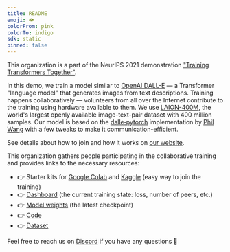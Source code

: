 ```yaml
---
title: README
emoji: 👁
colorFrom: pink
colorTo: indigo
sdk: static
pinned: false
---
```


<!-- The classes below are necessary for correct rendering -->
<div class="lg:col-span-3">
  <p class="mb-2">
    This organization is a part of the NeurIPS 2021 demonstration <u><a href="https://training-transformers-together.github.io/">"Training Transformers Together"</a></u>.
  </p>
  <p class="mb-2">
    In this demo, we train a model similar to <u><a target="_blank" href="https://openai.com/blog/dall-e/">OpenAI DALL-E</a></u> —
    a Transformer "language model" that generates images from text descriptions.
    Training happens collaboratively — volunteers from all over the Internet contribute to the training using hardware available to them.
    We use <u><a target="_blank" href="https://laion.ai/laion-400-open-dataset/">LAION-400M</a></u>,
    the world's largest openly available image-text-pair dataset with 400 million samples. Our model is based on
    the <u><a target="_blank" href="https://github.com/lucidrains/DALLE-pytorch">dalle‑pytorch</a></u> implementation
    by <u><a target="_blank" href="https://github.com/lucidrains">Phil Wang</a></u> with a few tweaks to make it communication-efficient.
  </p>
  <p class="mb-2">
    See details about how to join and how it works on <u><a target="_blank" href="https://training-transformers-together.github.io/">our website</a></u>.
  </p>
  <p class="mb-2">
    This organization gathers people participating in the collaborative training and provides links to the necessary resources:
  </p>
  <ul class="mb-2">
    <li>👉 Starter kits for <u><a target="_blank" href="https://colab.research.google.com/drive/1BqTWcfsvNQwQqqCRKMKp1_jvQ5L1BhCY?usp=sharing">Google Colab</a></u>    and <u><a target="_blank" href="https://www.kaggle.com/yhn112/training-transformers-together/">Kaggle</a></u> (easy way to join the training)</li>
    <li>👉 <u><a target="_blank" href="https://huggingface.co/spaces/training-transformers-together/Dashboard">Dashboard</a></u> (the current training state: loss, number of peers, etc.)</li>
    <li>👉 <u><a target="_blank" href="https://huggingface.co/training-transformers-together/collaborative-dalle">Model weights</a></u> (the latest checkpoint)</li>
    <li>👉 <u><a target="_blank" href="https://github.com/learning-at-home/dalle-hivemind">Code</a></u></li>
    <li>👉 <u><a target="_blank" href="https://huggingface.co/datasets/laion/laion_100m_vqgan_f8">Dataset</a></u></li>
  </ul>
  <p class="mb-2">
    Feel free to reach us on <u><a target="_blank" href="https://discord.gg/uGugx9zYvN">Discord</a></u> if you have any questions 🙂
  </p>
</div>
